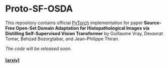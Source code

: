 # Proto-SF-OSDA

This repository contains official [PyTorch](https://pytorch.org/) implementation for paper **Source-Free Open-Set Domain Adaptation for Histopathological Images via Distilling Self-Supervised Vision Transformer** by Guillaume Vray, Devavrat Tomar, Behzad Bozorgtabar, and Jean-Philippe Thiran.

*The code will be released soon.*

#### [[arxiv]](https://arxiv.org/abs/2307.04596)
